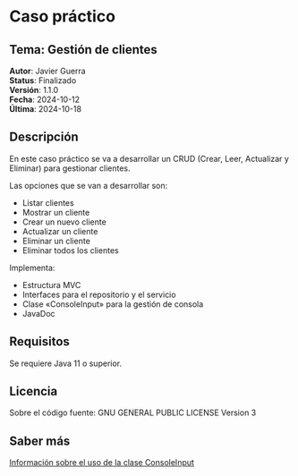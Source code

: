 # Caso práctico

## Tema: Gestión de clientes

**Autor**: Javier Guerra  
**Status**: Finalizado  
**Versión**: 1.1.0  
**Fecha**: 2024-10-12  
**Última**: 2024-10-18

## Descripción

En este caso práctico se va a desarrollar un CRUD (Crear, Leer, Actualizar y Eliminar) para gestionar clientes.

Las opciones que se van a desarrollar son:

- Listar clientes
- Mostrar un cliente
- Crear un nuevo cliente
- Actualizar un cliente
- Eliminar un cliente
- Eliminar todos los clientes

Implementa:

- Estructura MVC
- Interfaces para el repositorio y el servicio
- Clase «ConsoleInput» para la gestión de consola
- JavaDoc

## Requisitos

Se requiere Java 11 o superior.

## Licencia

Sobre el código fuente: GNU GENERAL PUBLIC LICENSE Version 3

## Saber más

[Información sobre el uso de la clase ConsoleInput](https://javguerra.github.io/blog/clase-scanner-java/)